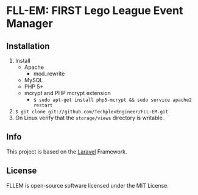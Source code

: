 # FLL-EM: FIRST Lego League Event Manager

## Installation
1. Install
    - Apache
    	- mod_rewrite
    - MySQL
    - PHP 5+
    - mcrypt and PHP mcrypt extension
    	- ```$ sudo apt-get install php5-mcrypt && sudo service apache2 restart```
2. ```$ git clone git://github.com/TechplexEngineer/FLL-EM.git```
3. On Linux verify that the ```storage/views``` directory is writable.


## Info
This project is based on the [Laravel](http://laravel.com) Framework.

## License
FLLEM is open-source software licensed under the MIT License.
